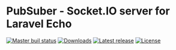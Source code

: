 PubSuber - Socket.IO server for Laravel Echo
============================================
[![Master buil status](https://img.shields.io/travis/trunda/pubsuber.svg?style=flat-square)](https://travis-ci.org/trunda/pubsuber)
[![Downloads](https://img.shields.io/npm/dt/pubsuber.svg?style=flat-square)](https://www.npmjs.com/package/pubsuber)
[![Latest release](https://img.shields.io/github/release/trunda/pubsuber.svg?style=flat-square)](https://github.com/trunda/pubsuber/releases)
[![License](https://img.shields.io/github/license/trunda/pubsuber.svg?style=flat-square)](https://github.com/trunda/pubsuber/blob/master/LICENSE)
